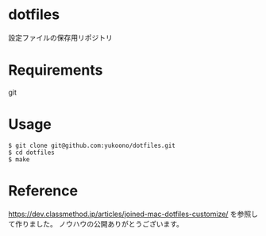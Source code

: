 # dotfiles
設定ファイルの保存用リポジトリ

# Requirements
git

# Usage
```console
$ git clone git@github.com:yukoono/dotfiles.git
$ cd dotfiles
$ make
```

# Reference
https://dev.classmethod.jp/articles/joined-mac-dotfiles-customize/ を参照して作りました。
ノウハウの公開ありがとうございます。

